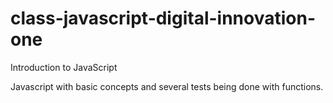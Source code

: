 # class-javascript-digital-innovation-one
Introduction to JavaScript

Javascript with basic concepts and several tests being done with functions.